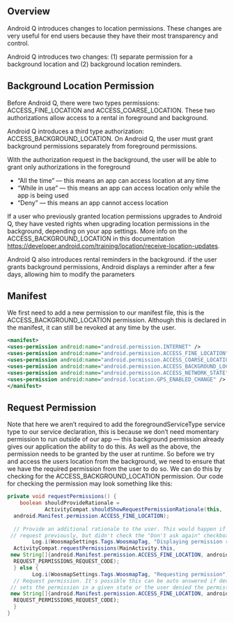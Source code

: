 ## Overview 

Android Q introduces changes to location permissions. These changes are very useful for end users because they have their most transparency and control.

Android Q introduces two changes: (1) separate permission for a background location and (2) background location reminders.

## Background Location Permission
Before Android Q, there were two types permissions: ACCESS_FINE_LOCATION and ACCESS_COARSE_LOCATION. These two authorizations allow access to a rental in foreground and background.

Android Q introduces a third type authorization: ACCESS_BACKGROUND_LOCATION. On Android Q, the user must grant background permissions separately from foreground permissions.

With the authorization request in the background, the user will be able to grant only authorizations in the foreground

 - “All the time” — this means an app can access location at any time
-  “While in use” — this means an app can access location only while the app is being used
-  “Deny” — this means an app cannot access location

If a user who previously granted location permissions upgrades to Android Q, they have vested rights when upgrading location permissions in the background, depending on your app settings.
More info on the ACCESS_BACKGROUND_LOCATION in this documentation https://developer.android.com/training/location/receive-location-updates.

Android Q also introduces rental reminders in the background. if the user grants background permissions, Android displays a reminder after a few days, allowing him to modify the parameters
 
## Manifest

We first need to add a new permission to our manifest file, this is the ACCESS_BACKGROUND_LOCATION permission. Although this is declared in the manifest, it can still be revoked at any time by the user.
```xml
<manifest>  
<uses-permission android:name="android.permission.INTERNET" />
<uses-permission android:name="android.permission.ACCESS_FINE_LOCATION" />
<uses-permission android:name="android.permission.ACCESS_COARSE_LOCATION" />
<uses-permission android:name="android.permission.ACCESS_BACKGROUND_LOCATION" /> 
<uses-permission android:name="android.permission.ACCESS_NETWORK_STATE" />
<uses-permission android:name="android.location.GPS_ENABLED_CHANGE" />
</manifest>
```

## Request Permission

Note that here we aren’t required to add the foregroundServiceType service type to our service declaration, this is because we don’t need momentary permission to run outside of our app — this background permission already gives our application the ability to do this.
As well as the above, the permission needs to be granted by the user at runtime. So before we try and access the users location from the background, we need to ensure that we have the required permission from the user to do so. We can do this by checking for the ACCESS_BACKGROUND_LOCATION permission. 
Our code for checking the permission may look something like this:

```java
private void requestPermissions() {  
    boolean shouldProvideRationale =  
            ActivityCompat.shouldShowRequestPermissionRationale(this,  
  android.Manifest.permission.ACCESS_FINE_LOCATION);  
  
  // Provide an additional rationale to the user. This would happen if the user denied the  
 // request previously, but didn't check the "Don't ask again" checkbox.  if (shouldProvideRationale) {  
        Log.i(WoosmapSettings.Tags.WoosmapTag, "Displaying permission rationale to provide additional context.");  
  ActivityCompat.requestPermissions(MainActivity.this,  
 new String[]{android.Manifest.permission.ACCESS_FINE_LOCATION, android.Manifest.permission.ACCESS_BACKGROUND_LOCATION},  
  REQUEST_PERMISSIONS_REQUEST_CODE);  
  } else {  
        Log.i(WoosmapSettings.Tags.WoosmapTag, "Requesting permission");  
  // Request permission. It's possible this can be auto answered if device policy  
 // sets the permission in a given state or the user denied the permission // previously and checked "Never ask again".  ActivityCompat.requestPermissions(MainActivity.this,  
 new String[]{android.Manifest.permission.ACCESS_FINE_LOCATION, android.Manifest.permission.ACCESS_BACKGROUND_LOCATION},  
  REQUEST_PERMISSIONS_REQUEST_CODE);  
  }  
}
```
